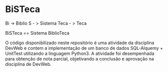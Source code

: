 # BiSTeca
Bi -> Biblio
S - > Sistema
Teca - > Teca

BiSTeca == Sistema BiblioTeca


O código disponibilizado neste repositório é uma atividade da disciplina DevWeb e contem a implementação de um banco de dados SQL-Alquemy + UnitTest utilizando a linguagem Python3. A atividade foi desempenhada para obtenção de nota parcial, objetivando a conclusão e aprovação na disciplina de DevWeb.
